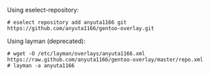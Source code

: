 Using eselect-repository:

    # eselect repository add anyuta1166 git https://github.com/anyuta1166/gentoo-overlay.git

Using layman (deprecated):

    # wget -O /etc/layman/overlays/anyuta1166.xml https://raw.github.com/anyuta1166/gentoo-overlay/master/repo.xml
    # layman -a anyuta1166
